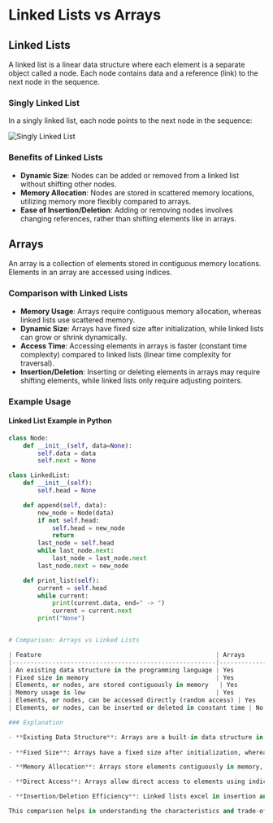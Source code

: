 # Linked Lists vs Arrays

## Linked Lists

A linked list is a linear data structure where each element is a separate object called a node. Each node contains data and a reference (link) to the next node in the sequence.

### Singly Linked List

In a singly linked list, each node points to the next node in the sequence:

![Singly Linked List](https://upload.wikimedia.org/wikipedia/commons/6/6d/Singly-linked-list.svg)

### Benefits of Linked Lists

- **Dynamic Size**: Nodes can be added or removed from a linked list without shifting other nodes.
- **Memory Allocation**: Nodes are stored in scattered memory locations, utilizing memory more flexibly compared to arrays.
- **Ease of Insertion/Deletion**: Adding or removing nodes involves changing references, rather than shifting elements like in arrays.

## Arrays

An array is a collection of elements stored in contiguous memory locations. Elements in an array are accessed using indices.

### Comparison with Linked Lists

- **Memory Usage**: Arrays require contiguous memory allocation, whereas linked lists use scattered memory.
- **Dynamic Size**: Arrays have fixed size after initialization, while linked lists can grow or shrink dynamically.
- **Access Time**: Accessing elements in arrays is faster (constant time complexity) compared to linked lists (linear time complexity for traversal).
- **Insertion/Deletion**: Inserting or deleting elements in arrays may require shifting elements, while linked lists only require adjusting pointers.

### Example Usage

#### Linked List Example in Python

```python
class Node:
    def __init__(self, data=None):
        self.data = data
        self.next = None

class LinkedList:
    def __init__(self):
        self.head = None

    def append(self, data):
        new_node = Node(data)
        if not self.head:
            self.head = new_node
            return
        last_node = self.head
        while last_node.next:
            last_node = last_node.next
        last_node.next = new_node

    def print_list(self):
        current = self.head
        while current:
            print(current.data, end=" -> ")
            current = current.next
        print("None")


# Comparison: Arrays vs Linked Lists

| Feature                                                | Arrays                            | Linked Lists                      |
|--------------------------------------------------------|-----------------------------------|-----------------------------------|
| An existing data structure in the programming language | Yes                               | No                                |
| Fixed size in memory                                   | Yes                               | No                                |
| Elements, or nodes, are stored contiguously in memory   | Yes                               | No                                |
| Memory usage is low                                    | Yes                               | No                                |
| Elements, or nodes, can be accessed directly (random access) | Yes                           | No                                |
| Elements, or nodes, can be inserted or deleted in constant time | No                           | Yes                               |

### Explanation

- **Existing Data Structure**: Arrays are a built-in data structure in most programming languages, while linked lists typically require custom implementation.
  
- **Fixed Size**: Arrays have a fixed size after initialization, whereas linked lists can grow or shrink dynamically.

- **Memory Allocation**: Arrays store elements contiguously in memory, while linked list nodes are scattered in memory.

- **Direct Access**: Arrays allow direct access to elements using indices (random access), while linked lists require traversal from the head node to access elements.

- **Insertion/Deletion Efficiency**: Linked lists excel in insertion and deletion operations since they only require adjusting pointers, whereas arrays may require shifting elements.

This comparison helps in understanding the characteristics and trade-offs between arrays and linked lists, guiding their use in different programming scenarios.

